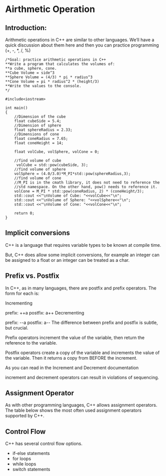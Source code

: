 # Airthmetic Operation

## Introduction:

Arithmetic operations in C++ are similar to other languages. We’ll have a quick discussion about them here and then you can practice programming (+, -, *, /, %)

```
/*Goal: practice arithmetic operations in C++
**Write a program that calculates the volumes of:
**a cube, sphere, cone.
**Cube Volume = side^3
**Sphere Volume = (4/3) * pi * radius^3
**Cone Volume = pi * radius^2 * (height/3)
**Write the values to the console.
*/

#include<iostream>

int main()
{
    //Dimension of the cube
    float cubeSide = 5.4;
    //Dimension of sphere
    float sphereRadius = 2.33;
    //Dimensions of cone
    float coneRadius = 7.65;
    float coneHeight = 14;
    
    float volCube, volSphere, volCone = 0;
    
    //find volume of cube
     volCube = std::pow(cubeSide, 3);
    //find volume of sphere
    volSphere = (4.0/3.0)*M_PI*std::pow(sphereRadius,3);
    //find volume of cone
    //M_PI is in the cmath library, it does not need to reference the
    //std namespace. On the other hand, pow() needs to reference it.
    volCone = M_PI * std::pow(coneRadius, 2) * (coneHeight/3);
    std::cout <<"\nVolume of Cube: "<<volCube<<"\n";
    std::cout <<"\nVolume of Sphere: "<<volSphere<<"\n";
    std::cout <<"\nVolume of Cone: "<<volCone<<"\n";

    return 0;
}
```

## Implicit conversions

C++ is a language that requires variable types to be known at compile time.

But, C++ does allow some implicit conversions, for example an integer can be assigned to a float or an integer can be treated as a char.

## Prefix vs. Postfix

In C++, as in many languages, there are postfix and prefix operators.
The form for each is:

Incrementing

prefix: ++a
postfix: a++
Decrementing

prefix: --a
postfix: a--
The difference between prefix and postfix is subtle, but crucial.

Prefix operators increment the value of the variable, then return the reference to the variable.

Postfix operators create a copy of the variable and increments the value of the variable. Then it returns a copy from BEFORE the increment.

As you can read in the Increment and Decrement documentation

increment and decrement operators can result in violations of sequencing.

## Assignment Operator

As with other programming languages, C++ allows assignment operators.
The table below shows the most often used assignment operators supported by C++.

## Control Flow

C++ has several control flow options.

- if-else statements
- for loops
- while loops
- switch statements